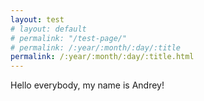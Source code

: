 ```yaml
---
layout: test
# layout: default
# permalink: "/test-page/"
# permalink: /:year/:month/:day/:title
permalink: /:year/:month/:day/:title.html
---
```

Hello everybody, my name is Andrey!